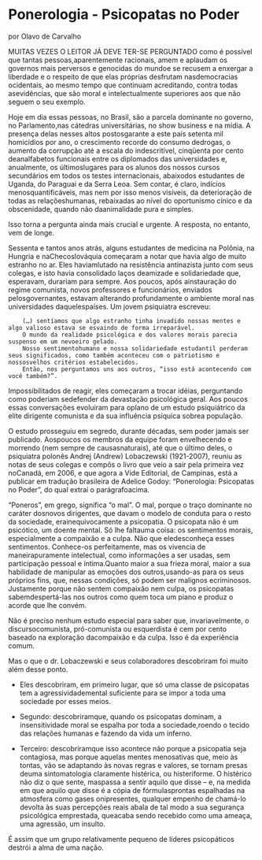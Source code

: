 # Ponerologia - Psicopatas no Poder

por Olavo de Carvalho

MUITAS VEZES O LEITOR JÁ DEVE TER-SE PERGUNTADO como é possível que tantas pessoas,aparentemente racionais, amem e aplaudam os governos mais perversos e genocidas do mundoe se recusem a enxergar a liberdade e o respeito de que elas próprias desfrutam nasdemocracias ocidentais, ao mesmo tempo que continuam acreditando, contra todas asevidências, que são moral e intelectualmente superiores aos que não seguem o seu exemplo.

Hoje em dia essas pessoas, no Brasil, são a parcela dominante no governo, no Parlamento,nas cátedras universitárias, no show business e na mídia. A presença delas nesses altos postosgarante a este país setenta mil homicídios por ano, o crescimento recorde do consumo dedrogas, o aumento da corrupção até a escala do indescritível, cinqüenta por cento deanalfabetos funcionais entre os diplomados das universidades e, anualmente, os últimoslugares para os alunos dos nossos cursos secundários em todos os testes internacionais, abaixodos estudantes de Uganda, do Paraguai e da Serra Leoa. Sem contar, é claro, indícios menosquantificáveis, mas nem por isso menos visíveis, da deterioração de todas as relaçõeshumanas, rebaixadas ao nível do oportunismo cínico e da obscenidade, quando não daanimalidade pura e simples.

Isso torna a pergunta ainda mais crucial e urgente. A resposta, no entanto, vem de longe.

Sessenta e tantos anos atrás, alguns estudantes de medicina na Polônia, na Hungria e naChecoslováquia começaram a notar que havia algo de muito estranho no ar. Eles haviamlutado na resistência antinazista junto com seus colegas, e isto havia consolidado laços deamizade e solidariedade que, esperavam, durariam para sempre. Aos poucos, após ainstauração do regime comunista, novos professores e funcionários, enviados pelosgovernantes, estavam alterando profundamente o ambiente moral nas universidades daquelespaíses. Um jovem psiquiatra escreveu:

```
    (…) sentíamos que algo estranho tinha invadido nossas mentes e algo valioso estava se esvaindo de forma irreparável.
    O mundo da realidade psicológica e dos valores morais parecia suspenso em um nevoeiro gelado. 
    Nosso sentimentohumano e nossa solidariedade estudantil perderam seus significados, como também aconteceu com o patriotismo e nossosvelhos critérios estabelecidos. 
    Então, nos perguntamos uns aos outros, “isso está acontecendo com você também?”.
```

Impossibilitados de reagir, eles começaram a trocar idéias, perguntando como poderiam sedefender da devastação psicológica geral. Aos poucos essas conversações evoluíram para oplano de um estudo psiquiátrico da elite dirigente comunista e da sua influência psíquica sobrea população.

O estudo prosseguiu em segredo, durante décadas, sem poder jamais ser publicado. Aospoucos os membros da equipe foram envelhecendo e morrendo (nem sempre de causasnaturais), até que o último deles, o psiquiatra polonês Andrej (Andrew) Lobaczewski (1921-2007), reuniu as notas de seus colegas e compôs o livro que veio a sair pela primeira vez noCanadá, em 2006, e que agora a Vide Editorial, de Campinas, está a publicar em tradução brasileira de Adelice Godoy: “Ponerologia: Psicopatas no Poder”, do qual extraí o parágrafoacima.

“Poneros”, em grego, significa “o mal”. O mal, porque o traço dominante no caráter dosnovos dirigentes, que davam o modelo de conduta para o resto da sociedade, erainequivocamente a psicopatia. O psicopata não é um psicótico, um doente mental. Só lhe faltauma coisa: os sentimentos morais, especialmente a compaixão e a culpa. Não que eledesconheça esses sentimentos. Conhece-os perfeitamente, mas os vivencia de maneirapuramente intelectual, como informações a ser usadas, sem participação pessoal e íntima.Quanto maior a sua frieza moral, maior a sua habilidade de manipular as emoções dos outros,usando-as para os seus próprios fins, que, nessas condições, só podem ser malignos ecriminosos. Justamente porque não sentem compaixão nem culpa, os psicopatas sabemdespertá-las nos outros como quem toca um piano e produz o acorde que lhe convém.

Não é preciso nenhum estudo especial para saber que, invariavelmente, o discursocomunista, pró-comunista ou esquerdista é cem por cento baseado na exploração dacompaixão e da culpa. Isso é da experiência comum.

Mas o que o dr. Lobaczewski e seus colaboradores descobriram foi muito além desse ponto.

- Eles descobriram, em primeiro lugar, que só uma classe de psicopatas tem a agressividademental suficiente para se impor a toda uma sociedade por esses meios. 

- Segundo: descobriramque, quando os psicopatas dominam, a insensitividade moral se espalha por toda a sociedade,roendo o tecido das relações humanas e fazendo da vida um inferno. 

- Terceiro: descobriramque isso acontece não porque a psicopatia seja contagiosa, mas porque aquelas mentes menosativas que, meio às tontas, vão se adaptando às novas regras e valores, se tornam presas deuma sintomatologia claramente histérica, ou histeriforme. O histérico não diz o que sente, maspassa a sentir aquilo que disse – e, na medida em que aquilo que disse é a cópia de fórmulasprontas espalhadas na atmosfera como gases onipresentes, qualquer empenho de chamá-lo devolta às suas percepções reais abala de tal modo a sua segurança psicológica emprestada, queacaba sendo recebido como uma ameaça, uma agressão, um insulto.

É assim que um grupo relativamente pequeno de líderes psicopáticos destrói a alma de uma nação.
